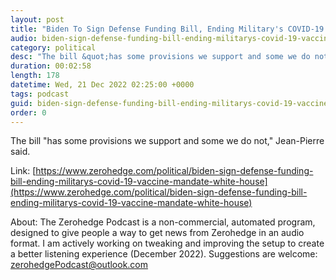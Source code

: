 ```yaml
---
layout: post
title: "Biden To Sign Defense Funding Bill, Ending Military's COVID-19 Vaccine Mandate: White House"
audio: biden-sign-defense-funding-bill-ending-militarys-covid-19-vaccine-mandate-white-house-0
category: political
desc: "The bill &quot;has some provisions we support and some we do not,&quot; Jean-Pierre said."
duration: 00:02:58
length: 178
datetime: Wed, 21 Dec 2022 02:25:00 +0000
tags: podcast
guid: biden-sign-defense-funding-bill-ending-militarys-covid-19-vaccine-mandate-white-house-0
order: 0
---
```

The bill &quot;has some provisions we support and some we do not,&quot; Jean-Pierre said.

Link: [https://www.zerohedge.com/political/biden-sign-defense-funding-bill-ending-militarys-covid-19-vaccine-mandate-white-house](https://www.zerohedge.com/political/biden-sign-defense-funding-bill-ending-militarys-covid-19-vaccine-mandate-white-house)

About: The Zerohedge Podcast is a non-commercial, automated program, designed to give people a way to get news from Zerohedge in an audio format.  I am actively working on tweaking and improving the setup to create a better listening experience (December 2022).  Suggestions are welcome: [zerohedgePodcast@outlook.com](mailto:zerohedgePodcast@outlook.com)